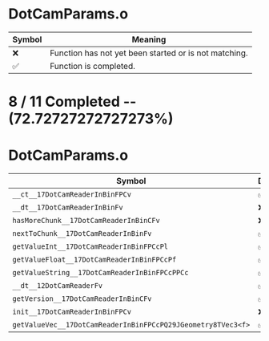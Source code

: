 # DotCamParams.o
| Symbol | Meaning 
| ------------- | ------------- 
| :x: | Function has not yet been started or is not matching. 
| :white_check_mark: | Function is completed. 


# 8 / 11 Completed -- (72.72727272727273%)
# DotCamParams.o
| Symbol | Decompiled? |
| ------------- | ------------- |
| `__ct__17DotCamReaderInBinFPCv` | :white_check_mark: |
| `__dt__17DotCamReaderInBinFv` | :x: |
| `hasMoreChunk__17DotCamReaderInBinCFv` | :x: |
| `nextToChunk__17DotCamReaderInBinFv` | :white_check_mark: |
| `getValueInt__17DotCamReaderInBinFPCcPl` | :white_check_mark: |
| `getValueFloat__17DotCamReaderInBinFPCcPf` | :white_check_mark: |
| `getValueString__17DotCamReaderInBinFPCcPPCc` | :white_check_mark: |
| `__dt__12DotCamReaderFv` | :white_check_mark: |
| `getVersion__17DotCamReaderInBinCFv` | :white_check_mark: |
| `init__17DotCamReaderInBinFPCv` | :x: |
| `getValueVec__17DotCamReaderInBinFPCcPQ29JGeometry8TVec3<f>` | :white_check_mark: |
